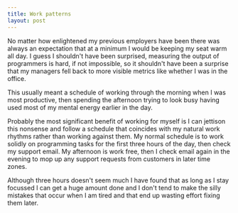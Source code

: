 ```yaml
---
title: Work patterns
layout: post
---
```


No matter how enlightened my previous employers have been there was always an expectation that at a minimum I would be keeping my seat warm all day. I guess I shouldn't have been surprised, measuring the output of programmers is hard, if not impossible, so it shouldn't have been a surprise that my managers fell back to more visible metrics like whether I was in the office.

This usually meant a schedule of working through the morning when I was most productive, then spending the afternoon trying to look busy having used most of my mental energy earlier in the day. 

Probably the most significant benefit of working for myself is I can jettison this nonsense and follow a schedule that coincides with my natural work rhythms rather than working against them. My normal schedule is to work solidly on programming tasks for the first three hours of the day, then check my support email. My afternoon is work free, then I check email again in the evening to mop up any support requests from customers in later time zones.

Although three hours doesn't seem much I have found that as long as I stay focussed I can get a huge amount done and I don't tend to make the silly mistakes that occur when I am tired and that end up wasting effort fixing them later.
